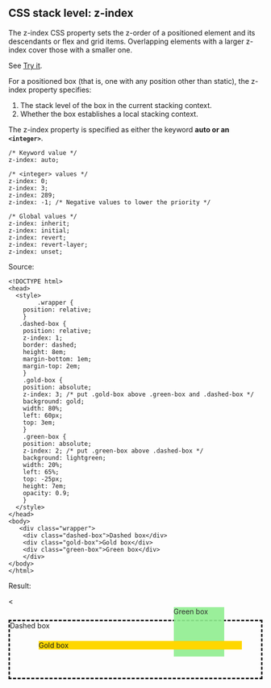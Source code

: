 ## CSS stack level: z-index

The z-index CSS property sets the z-order of a positioned element and its descendants or flex and grid items. Overlapping elements with a larger z-index cover those with a smaller one.

See [Try it](https://developer.mozilla.org/en-US/docs/Web/CSS/z-index).

For a positioned box (that is, one with any position other than static), the z-index property specifies:

1. The stack level of the box in the current stacking context.
2. Whether the box establishes a local stacking context.


The z-index property is specified as either the keyword **auto or an `<integer>`**.

```
/* Keyword value */
z-index: auto;

/* <integer> values */
z-index: 0;
z-index: 3;
z-index: 289;
z-index: -1; /* Negative values to lower the priority */

/* Global values */
z-index: inherit;
z-index: initial;
z-index: revert;
z-index: revert-layer;
z-index: unset;
```


Source:

``` 
<!DOCTYPE html>
<head>
  <style>    
        .wrapper {
    position: relative;
    }
   .dashed-box {
    position: relative;
    z-index: 1;
    border: dashed;
    height: 8em;
    margin-bottom: 1em;
    margin-top: 2em;
    }
    .gold-box {
    position: absolute;
    z-index: 3; /* put .gold-box above .green-box and .dashed-box */
    background: gold;
    width: 80%;
    left: 60px;
    top: 3em;
    }
    .green-box {
    position: absolute;
    z-index: 2; /* put .green-box above .dashed-box */
    background: lightgreen;
    width: 20%;
    left: 65%;
    top: -25px;
    height: 7em;
    opacity: 0.9;
    }
  </style> 
</head>
<body>
   <div class="wrapper">
    <div class="dashed-box">Dashed box</div>
    <div class="gold-box">Gold box</div>
    <div class="green-box">Green box</div>
    </div>
</body>
</html>
```


Result:

<!DOCTYPE html>
<head>
  <style>    
       .wrapper {
        position: relative;
        }
        .dashed-box {
        position: relative;
        z-index: 1;
        border: dashed;
        height: 8em;
        margin-bottom: 1em;
        margin-top: 2em;
        }
        .gold-box {
        position: absolute;
        z-index: 3; /* put .gold-box above .green-box and .dashed-box */
        background: gold;
        width: 80%;
        left: 60px;
        top: 3em;
        }
        .green-box {
        position: absolute;
        z-index: 2; /* put .green-box above .dashed-box */
        background: lightgreen;
        width: 20%;
        left: 65%;
        top: -25px;
        height: 7em;
        opacity: 0.9;
        }
  </style> 
</head>
<body>
   <<div class="wrapper">
    <div class="dashed-box">Dashed box</div>
    <div class="gold-box">Gold box</div>
    <div class="green-box">Green box</div>
    </div>
</body>
</html>